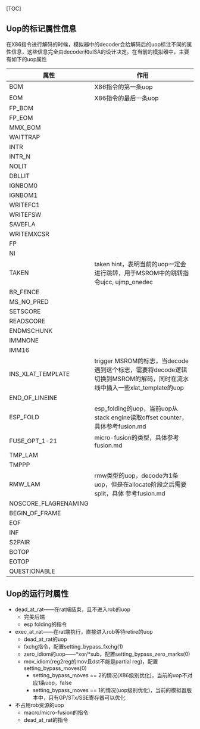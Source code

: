 [TOC]

## Uop的标记属性信息

在X86指令进行解码的时候，模拟器中的decoder会给解码后的uop标注不同的属性信息，这些信息完全由decoder和uISA的设计决定。在当前的模拟器中，主要有如下的uop属性

| 属性                 | 作用                                                         |
| -------------------- | ------------------------------------------------------------ |
| BOM                  | X86指令的第一条uop                                           |
| EOM                  | X86指令的最后一条uop                                         |
| FP_BOM               |                                                              |
| FP_EOM               |                                                              |
| MMX_BOM              |                                                              |
| WAITTRAP             |                                                              |
| INTR                 |                                                              |
| INTR_N               |                                                              |
| NOLIT                |                                                              |
| DBLLIT               |                                                              |
| IGNBOM0              |                                                              |
| IGNBOM1              |                                                              |
| WRITEFC1             |                                                              |
| WRITEFSW             |                                                              |
| SAVEFLA              |                                                              |
| WRITEMXCSR           |                                                              |
| FP                   |                                                              |
| NI                   |                                                              |
| TAKEN                | taken hint，表明当前的uop一定会进行跳转，用于MSROM中的跳转指令ujcc, ujmp_onedec |
| BR_FENCE             |                                                              |
| MS_NO_PRED           |                                                              |
| SETSCORE             |                                                              |
| READSCORE            |                                                              |
| ENDMSCHUNK           |                                                              |
| IMMNONE              |                                                              |
| IMM16                |                                                              |
| INS_XLAT_TEMPLATE    | trigger MSROM的标志，当decode遇到这个标志，需要将decode逻辑切换到MSROM的解码，同时在流水线中插入一些xlat_template的uop |
| END_OF_LINEINE       |                                                              |
| ESP_FOLD             | esp_folding的uop，当前uop从stack engine读取offset counter，具体参考fusion.md |
| FUSE_OPT_1-21        | micro-fusion的类型，具体参考fusion.md                        |
| TMP_LAM              |                                                              |
| TMPPP                |                                                              |
| RMW_LAM              | rmw类型的uop，decode为1条uop，但是在allocate阶段之后需要split，具体 参考fusion.md |
| NOSCORE_FLAGRENAMING |                                                              |
| BEGIN_OF_FRAME       |                                                              |
| EOF                  |                                                              |
| INF                  |                                                              |
| S2PAIR               |                                                              |
| BOTOP                |                                                              |
| EOTOP                |                                                              |
| QUESTIONABLE         |                                                              |

## Uop的运行时属性

- dead_at_rat——在rat端结束，且不进入rob的uop
  - 完美后端
  - esp folding的指令
- exec_at_rat——在rat端执行，直接进入rob等待retire的uop
  - dead_at_rat的uop
  - fxchg指令，配置setting_bypass_fxchg(1)
  - zero_idiom的uop——\*xor/\*sub，配置setting_bypass_zero_marks(0)
  - mov_idiom(reg2reg的mov且dst不能是partial reg)，配置setting_bypass_moves(0)
    - setting_bypass_moves == 2的情况(X86级别优化)，当前的uop不对应1条uop，false
    - setting_bypass_moves == 1的情况(uop级别优化)，当前的模拟器版本中，只有GP/STx/SSE寄存器可以优化
- 不占用rob资源的uop
  - macro/micro-fusion的指令
  - dead_at_rat的指令